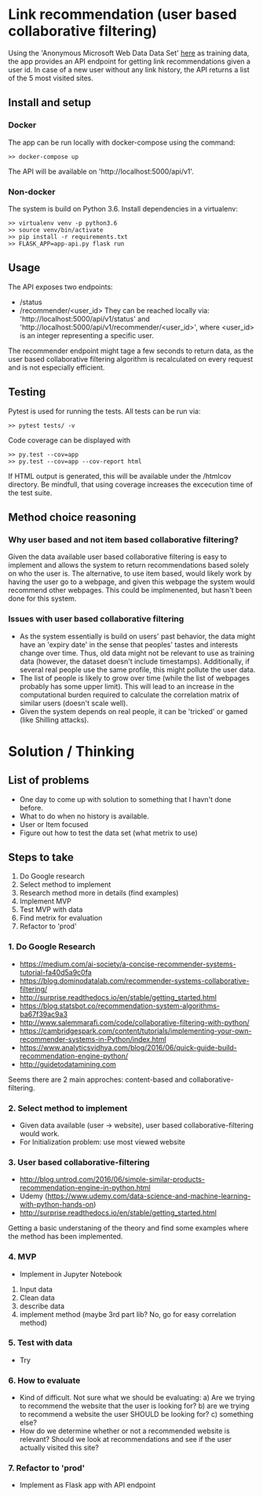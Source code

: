 # Link recommendation (user based collaborative filtering)
Using the 'Anonymous Microsoft Web Data Data Set' [here](http://archive.ics.uci.edu/ml/datasets/Anonymous+Microsoft+Web+Data) as training data, the app provides an API endpoint for getting link recommendations given a user id. In case of a new user without any link history, the API returns a list of the 5 most visited sites.

## Install and setup
### Docker
The app can be run locally with docker-compose using the command:
```
>> docker-compose up
```
The API will be available on 'http://localhost:5000/api/v1'.

### Non-docker
The system is build on Python 3.6. Install dependencies in a virtualenv:
```
>> virtualenv venv -p python3.6
>> source venv/bin/activate
>> pip install -r requirements.txt
>> FLASK_APP=app-api.py flask run
```
## Usage
The API exposes two endpoints:
* /status
* /recommender/<user_id>
They can be reached locally via: 'http://localhost:5000/api/v1/status' and 'http://localhost:5000/api/v1/recommender/<user_id>', where <user_id> is an integer representing a specific user.

The recommender endpoint might tage a few seconds to return data, as the user based collaborative filtering algorithm is recalculated on every request and is not especially efficient.

## Testing
Pytest is used for running the tests. All tests can be run via:
```
>> pytest tests/ -v
```
Code coverage can be displayed with
```
>> py.test --cov=app 
>> py.test --cov=app --cov-report html
```
If HTML output is generated, this will be available under the /htmlcov directory. Be mindfull, that using coverage increases the excecution time of the test suite.

## Method choice reasoning
### Why user based and not item based collaborative filtering?
Given the data available user based collaborative filtering is easy to implement and allows the system to return recommendations based solely on who the user is. The alternative, to use item based, would likely work by having the user go to a webpage, and given this webpage the system would recommend other webpages. This could be implmenented, but hasn't been done for this system. 


### Issues with user based collaborative filtering
* As the system essentially is build on users' past behavior, the data might have an 'expiry date' in the sense that peoples' tastes and interests change over time. Thus, old data might not be relevant to use as training data (however, the dataset doesn't include timestamps). Additionally, if several real people use the same profile, this might pollute the user data.
* The list of people is likely to grow over time (while the list of webpages probably has some upper limit). This will lead to an increase in the computational burden required to calculate the correlation matrix of similar users (doesn't scale well).
* Given the system depends on real people, it can be 'tricked' or gamed (like Shilling attacks).


# Solution / Thinking
## List of problems
* One day to come up with solution to something that I havn't done before.
* What to do when no history is available.
* User or Item focused
* Figure out how to test the data set (what metrix to use)

## Steps to take
1. Do Google research
2. Select method to implement
3. Research method more in details (find examples)
4. Implement MVP
5. Test MVP with data
6. Find metrix for evaluation
7. Refactor to 'prod'

### 1. Do Google Research
* https://medium.com/ai-society/a-concise-recommender-systems-tutorial-fa40d5a9c0fa
* https://blog.dominodatalab.com/recommender-systems-collaborative-filtering/
* http://surprise.readthedocs.io/en/stable/getting_started.html
* https://blog.statsbot.co/recommendation-system-algorithms-ba67f39ac9a3
* http://www.salemmarafi.com/code/collaborative-filtering-with-python/
* https://cambridgespark.com/content/tutorials/implementing-your-own-recommender-systems-in-Python/index.html
* https://www.analyticsvidhya.com/blog/2016/06/quick-guide-build-recommendation-engine-python/
* http://guidetodatamining.com

Seems there are 2 main approches: content-based and collaborative-filtering. 

### 2. Select method to implement
* Given data available (user -> website), user based collaborative-filtering would work.
* For Initialization problem: use most viewed website

### 3. User based collaborative-filtering
* http://blog.untrod.com/2016/06/simple-similar-products-recommendation-engine-in-python.html
* Udemy (https://www.udemy.com/data-science-and-machine-learning-with-python-hands-on)
* http://surprise.readthedocs.io/en/stable/getting_started.html

Getting a basic understaning of the theory and find some examples where the method has been implemented.

### 4. MVP
* Implement in Jupyter Notebook
1. Input data
2. Clean data
3. describe data
4. implement method (maybe 3rd part lib? No, go for easy correlation method)

### 5. Test with data
* Try

### 6. How to evaluate
* Kind of difficult. Not sure what we should be evaluating: a) Are we trying to recommend the website that the user is looking for?
b) are we trying to recommend a website the user SHOULD be looking for? c) something else?
* How do we determine whether or not a recommended website is relevant? Should we look at recommendations and see if the user actually visited this site?


### 7. Refactor to 'prod'
* Implement as Flask app with API endpoint
